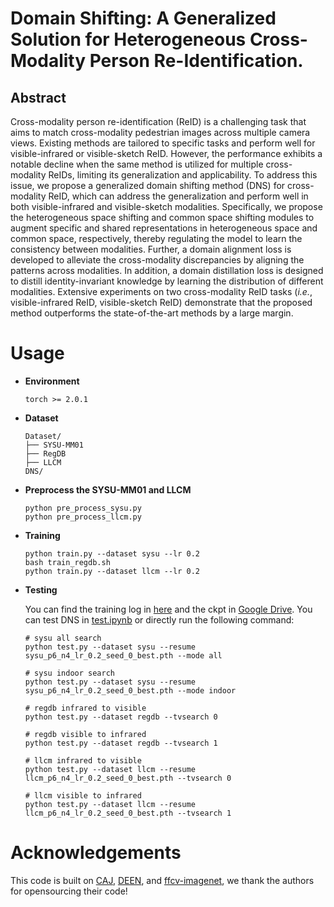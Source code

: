 # Domain Shifting: A Generalized Solution for Heterogeneous Cross-Modality Person Re-Identification.
## Abstract

Cross-modality person re-identification (ReID) is a challenging task that aims to match cross-modality pedestrian images across multiple camera views. Existing methods are tailored to specific tasks and perform well for visible-infrared or visible-sketch ReID. However, the performance exhibits a notable decline when the same method is utilized for multiple cross-modality ReIDs, limiting its generalization and applicability. To address this issue, we propose a generalized domain shifting method (DNS) for cross-modality ReID, which can address the generalization and perform well in both visible-infrared and visible-sketch modalities. Specifically, we propose the heterogeneous space shifting and common space shifting modules to augment specific and shared representations in heterogeneous space and common space, respectively, thereby regulating the model to learn the consistency between modalities. Further, a domain alignment loss is developed to alleviate the cross-modality discrepancies by aligning the patterns across modalities. In addition, a domain distillation loss is designed to distill identity-invariant knowledge by learning the distribution of different modalities. Extensive experiments on two cross-modality ReID tasks (*i.e.*, visible-infrared ReID, visible-sketch ReID) demonstrate that the proposed method outperforms the state-of-the-art methods by a large margin.

# Usage

* **Environment**

  ```
  torch >= 2.0.1
  ```

* **Dataset**

  ```
  Dataset/
  ├── SYSU-MM01
  ├── RegDB
  ├── LLCM
  DNS/
  ```

* **Preprocess the SYSU-MM01 and LLCM**

  ```
  python pre_process_sysu.py
  python pre_process_llcm.py
  ```

* **Training**

  ```
  python train.py --dataset sysu --lr 0.2
  bash train_regdb.sh
  python train.py --dataset llcm --lr 0.2 
  ```

* **Testing**

  You can find the training log in [here](./log/) and the ckpt in [Google Drive](https://drive.google.com/file/d/18zdq4Ohit84h7khsnLq7MWUoMRQfajp6/view?usp=drive_link).  You can test DNS in [test.ipynb](./test.ipynb) or directly run the following command:

  ```
  # sysu all search
  python test.py --dataset sysu --resume sysu_p6_n4_lr_0.2_seed_0_best.pth --mode all
  
  # sysu indoor search
  python test.py --dataset sysu --resume sysu_p6_n4_lr_0.2_seed_0_best.pth --mode indoor
  
  # regdb infrared to visible
  python test.py --dataset regdb --tvsearch 0
  
  # regdb visible to infrared
  python test.py --dataset regdb --tvsearch 1
  
  # llcm infrared to visible
  python test.py --dataset llcm --resume llcm_p6_n4_lr_0.2_seed_0_best.pth --tvsearch 0
  
  # llcm visible to infrared
  python test.py --dataset llcm --resume llcm_p6_n4_lr_0.2_seed_0_best.pth --tvsearch 1
  ```

# Acknowledgements

This code is built on [CAJ](https://github.com/mangye16/Cross-Modal-Re-ID-baseline/tree/master/ICCV21_CAJ), [DEEN](https://github.com/ZYK100/LLCM), and [ffcv-imagenet](https://github.com/libffcv/ffcv-imagenet), we thank the authors for opensourcing their code!
